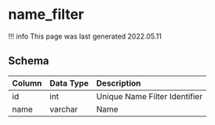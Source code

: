 # name_filter

!!! info
	This page was last generated 2022.05.11

## Schema

| Column | Data Type | Description |
| :--- | :--- | :--- |
| id | int | Unique Name Filter Identifier |
| name | varchar | Name |

